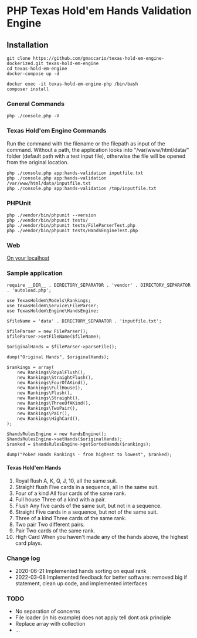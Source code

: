 # PHP Texas Hold'em Hands Validation Engine

## Installation
```
git clone https://github.com/gmaccario/texas-hold-em-engine-dockerized.git texas-hold-em-engine
cd texas-hold-em-engine
docker-compose up -d

docker exec -it texas-hold-em-engine-php /bin/bash
composer install
```

### General Commands
```
php ./console.php -V
```

### Texas Hold'em Engine Commands
Run the command with the filename or the filepath as input of the command. Without a path, the application looks into "/var/www/html/data/" folder (default path with a test input file), otherwise the file will be opened from the original location.
```
php ./console.php app:hands-validation inputfile.txt
php ./console.php app:hands-validation /var/www/html/data/inputfile.txt
php ./console.php app:hands-validation /tmp/inputfile.txt
```

### PHPUnit
```
php ./vendor/bin/phpunit --version
php ./vendor/bin/phpunit tests/
php ./vendor/bin/phpunit tests/FileParserTest.php
php ./vendor/bin/phpunit tests/HandsEngineTest.php
```

### Web
[On your localhost](http://localhost/application.php)

### Sample application
```
require __DIR__ . DIRECTORY_SEPARATOR . 'vendor' . DIRECTORY_SEPARATOR . 'autoload.php';

use TexasHoldem\Models\Rankings;
use TexasHoldem\Service\FileParser;
use TexasHoldem\Engine\HandsEngine;

$fileName = 'data' . DIRECTORY_SEPARATOR . 'inputfile.txt';

$fileParser = new FileParser();
$fileParser->setFileName($fileName);

$originalHands = $fileParser->parseFile();

dump("Original Hands", $originalHands);

$rankings = array(
    new Rankings\RoyalFlush(),
    new Rankings\StraightFlush(),
    new Rankings\FourOfAKind(),
    new Rankings\FullHouse(),
    new Rankings\Flush(),
    new Rankings\Straight(),
    new Rankings\ThreeOfAKind(),
    new Rankings\TwoPair(),
    new Rankings\Pair(),
    new Rankings\HighCard(),
);

$handsRulesEngine = new HandsEngine();
$handsRulesEngine->setHands($originalHands);
$ranked = $handsRulesEngine->getSortedHands($rankings);

dump("Poker Hands Rankings - from highest to lowest", $ranked);
```

#### Texas Hold'em Hands
1. Royal flush A, K, Q, J, 10, all the same suit.
2. Straight flush Five cards in a sequence, all in the same suit.
3. Four of a kind All four cards of the same rank.
4. Full house Three of a kind with a pair.
5. Flush Any five cards of the same suit, but not in a sequence.
6. Straight Five cards in a sequence, but not of the same suit.
7. Three of a kind Three cards of the same rank.
8. Two pair Two different pairs.
9. Pair Two cards of the same rank.
10. High Card When you haven't made any of the hands above, the highest card plays.

### Change log
* 2020-06-21 Implemented hands sorting on equal rank
* 2022-03-08 Implemented feedback for better software: removed big if statement, clean up code, and implemented interfaces

### TODO
* No separation of concerns
* File loader (in his example) does not apply tell dont ask principle
* Replace array with collection
* ...

